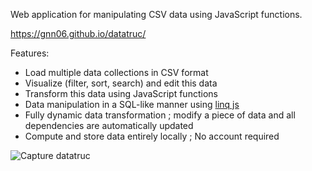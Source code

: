 Web application for manipulating CSV data using JavaScript functions.

https://gnn06.github.io/datatruc/

Features:
- Load multiple data collections in CSV format
- Visualize (filter, sort, search) and edit this data
- Transform this data using JavaScript functions
- Data manipulation in a SQL-like manner using [linq js](https://github.com/mihaifm/linq)
- Fully dynamic data transformation ; modify a piece of data and all dependencies are automatically updated
- Compute and store data entirely locally ; No account required

![Capture datatruc](https://github.com/user-attachments/assets/0f930e9f-adad-495c-a945-47fd5bb7fe09)
